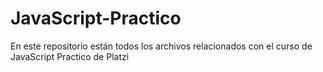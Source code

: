 # JavaScript-Practico
En este repositorio están todos los archivos relacionados con el curso de JavaScript Practico de Platzi
